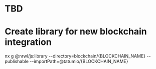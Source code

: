 # TBD

# Create library for new blockchain integration
nx g @nrwl/js:library --directory=blockchain/{BLOCKCHAIN_NAME} --publishable --importPath=@tatumio/{BLOCKCHAIN_NAME}
